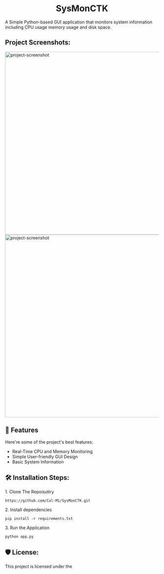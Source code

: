 <h1 align="center" id="title">SysMonCTK</h1>

<p id="description">A Simple Python-based GUI application that monitors system information including CPU usage memory usage and disk space.</p>

<h2>Project Screenshots:</h2>

<img src="https://i.imgur.com/t2quR2l.png" alt="project-screenshot" width="800" height="600/">

<img src="https://i.imgur.com/slWkPzP.png" alt="project-screenshot" width="800" height="600/">

  
<h2>🧐 Features</h2>

Here're some of the project's best features:

*   Real-Time CPU and Memory Monitoring
*   Simple User-friendly GUI Design
*   Basic System Information

<h2>🛠️ Installation Steps:</h2>

<p>1. Clone The Repoisutiry</p>

```
https://github.com/Cal-M1/SysMonCTK.git
```

<p>2. Install dependencies</p>

```
pip install -r requirements.txt
```

<p>3. Run the Application</p>

```
python app.py
```

<h2>🛡️ License:</h2>

This project is licensed under the
